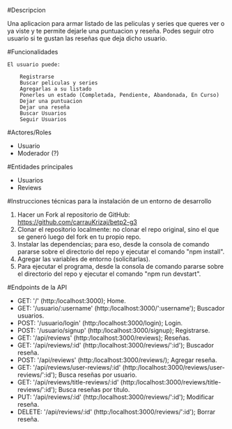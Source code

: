 #Descripcion

Una aplicacion para armar listado de las peliculas y series que queres ver o ya viste y te permite dejarle una puntuacion y reseña. Podes seguir otro usuario si te gustan las reseñas
que deja dicho usuario.

#Funcionalidades

    El usuario puede:

        Registrarse
        Buscar peliculas y series
        Agregarlas a su listado
        Ponerles un estado (Completada, Pendiente, Abandonada, En Curso)
        Dejar una puntuacion
        Dejar una reseña
        Buscar Usuarios
        Seguir Usuarios

#Actores/Roles

- Usuario
- Moderador (?)

#Entidades principales

- Usuarios
- Reviews

#Instrucciones técnicas para la instalación de un entorno de desarrollo

1. Hacer un Fork al repositorio de GitHub: https://github.com/carrauKrizaj/betp2-g3
2. Clonar el repositorio localmente: no clonar el repo original, sino el que se generó luego del fork en tu propio repo.
3. Instalar las dependencias; para eso, desde la consola de comando pararse sobre el directorio del repo y ejecutar el comando "npm install".
4. Agregar las variables de entorno (solicitarlas).
5. Para ejecutar el programa, desde la consola de comando pararse sobre el directorio del repo y ejecutar el comando "npm run devstart".

#Endpoints de la API

- GET: '/' (http:/localhost:3000); Home.
- GET: '/usuario/:username' (http:/localhost:3000/':username'); Buscador usuarios. 
- POST: '/usuario/login' (http:/localhost:3000/login); Login.
- POST: '/usuario/signup' (http:/localhost:3000/signup); Registrarse.
- GET: '/api/reviews' (http:/localhost:3000/reviews); Reseñas.
- GET: '/api/reviews/:id' (http:/localhost:3000/reviews/':id'); Buscador reseña.
- POST: '/api/reviews' (http:/localhost:3000/reviews/); Agregar reseña.
- GET: '/api/reviews/user-reviews/:id' (http:/localhost:3000/reviews/user-reviews/':id'); Busca reseñas por usuario.
- GET: '/api/reviews/title-reviews/:id' (http:/localhost:3000/reviews/title-reviews/':id'); Busca reseñas por titulo.
- PUT: '/api/reviews/:id' (http:/localhost:3000/reviews/':id'); Modificar reseña.
- DELETE: '/api/reviews/:id' (http:/localhost:3000/reviews/':id'); Borrar reseña.
